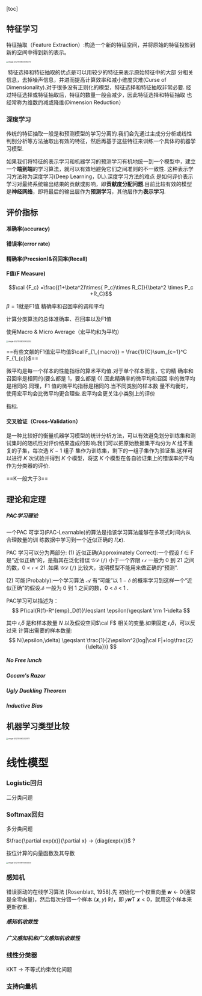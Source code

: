 [toc]

## 特征学习

特征抽取（Feature Extraction）:构造一个新的特征空间，并将原始的特征投影到新的空间中得到新的表示。



<img src="/Users/fakerbaby/Library/Application Support/typora-user-images/image-20211008124218279.png" alt="image-20211008124218279" style="zoom: 33%;" />

​	特征选择和特征抽取的优点是可以用较少的特征来表示原始特征中的大部 分相关信息，去掉噪声信息，并进而提高计算效率和减小维度灾难(Curse of Dimensionality).对于很多没有正则化的模型，特征选择和特征抽取非常必要. 经过特征选择或特征抽取后，特征的数量一般会减少，因此特征选择和特征抽取 也经常称为维数约减或降维(Dimension Reduction）

### 深度学习

传统的特征抽取一般是和预测模型的学习分离的.我们会先通过主成分分析或线性判别分析等方法抽取出有效的特征，然后再基于这些特征来训练一个具体的机器学习模型.

如果我们将特征的表示学习和机器学习的预测学习有机地统一到一个模型中，建立一个**端到端**的学习算法，就可以有效地避免它们之间准则的不一致性. 这种表示学习方法称为深度学习(Deep Learning，DL).深度学习方法的难点 是如何评价表示学习对最终系统输出结果的贡献或影响，即**贡献度分配问题**.目前比较有效的模型是**神经网络**，即将最后的输出层作为**预测学习**，其他层作为**表示学习**.





## 评价指标

#### 准确率(accuracy)

#### 错误率(error rate)

#### 精确率(Precsion)&召回率(Recall)

#### F值(F Measure)

$$\cal {F_c} =\frac{(1+\beta^2)\times{ P_c}\times R_C]}{\beta^2 \times P_c +R_C}$$

$\beta = 1$就是F1值 精确率和召回率的调和平均



计算分类算法的总体准确率、召回率以及F1值

使用Macro & Micro Average（宏平均和为平均）

<img src="/Users/fakerbaby/Library/Application Support/typora-user-images/image-20211008130402352.png" alt="image-20211008130402352" style="zoom:33%;" />



==有些文献的F1值宏平均值$\cal F_{1_{macro}} = \frac{1}{C}\sum_{c=1}^C F_{1_{c}}$==

微平均是每一个样本的性能指标的算术平均值.对于单个样本而言，它的精 确率和召回率是相同的(要么都是 1，要么都是 0).因此精确率的微平均和召回 率的微平均是相同的.同理，F1 值的微平均指标是相同的.当不同类别的样本数 量不均衡时，使用宏平均会比微平均更合理些.宏平均会更关注小类别上的评价

指标.



#### 交叉验证（Cross-Validation）

是一种比较好的衡量机器学习模型的统计分析方法，可以有效避免划分训练集和测试集时的随机性对评价结果造成的影响.我们可以把原始数据集平均分为 𝐾 组不重复的子集，每次选 𝐾 − 1 组子 集作为训练集，剩下的一组子集作为验证集.这样可以进行 𝐾 次试验并得到 𝐾 个模型，将这 𝐾 个模型在各自验证集上的错误率的平均作为分类器的评价.

==K一般大于3==





## 理论和定理

##### PAC学习理论

一个PAC 可学习(PAC-Learnable)的算法是指该学习算法能够在多项式时间内从合理数量的训 练数据中学习到一个近似正确的 𝑓(𝒙).

PAC 学习可以分为两部分:
 (1) 近似正确(Approximately Correct):一个假设 𝑓 ∈ F 是“近似正确”的，是指其在泛化错误 𝒢𝒟 (𝑓) 小于一个界限 𝜖.𝜖 一般为 0 到 21 之间的数，0 < 𝜖 < 21 .如果 𝒢𝒟 (𝑓) 比较大，说明模型不能用来做正确的“预测”.

(2) 可能(Probably):一个学习算法 𝒜 有“可能”以 1 − 𝛿 的概率学习到这样一个“近似正确”的假设.𝛿 一般为 0 到 1 之间的数，0 < 𝛿 < 1 .

PAC学习可以描述为：
$$
P(\cal{R(f)-R^{emp}_D(f)}\leqslant \epsilon)\geqslant \rm 1-\delta
$$


其中 𝜖,𝛿 是和样本数量 𝑁 以及假设空间$\cal F$ 相关的变量.如果固定 𝜖,𝛿，可以反过来 计算出需要的样本数量:
$$
N(\epsilon,\delta) \geqslant \frac{1}{2\epsilon^2(log|\cal F|+log\frac{2}{\delta})}
$$

##### No Free lunch

##### Occam's Razor

##### Ugly Duckling Theorem

##### Inductive Bias





## 机器学习类型比较

<img src="/Users/fakerbaby/Library/Application Support/typora-user-images/image-20211008133131171.png" alt="image-20211008133131171" style="zoom: 33%;" />









# 线性模型

### Logistic回归

二分类问题

### Softmax回归

多分类问题

 $\frac{\partial exp(x)}{\partial x} -> {diag(exp(x)}$ ?

按位计算的向量函数及其导数

<img src="/Users/fakerbaby/Library/Application Support/typora-user-images/image-20211008143835559.png" alt="image-20211008143835559" style="zoom:33%;" />

### 感知机

错误驱动的在线学习算法 [Rosenblatt, 1958].先 初始化一个权重向量 𝒘 ← 0(通常是全零向量)，然后每次分错一个样本 (𝒙, 𝑦) 时，即 𝑦𝒘T 𝒙 < 0，就用这个样本来更新权重.

##### 感知机收敛性



##### 广义感知机和广义感知机收敛性



### 线性分类器

KKT -> 不等式约束优化问题





### 支持向量机

